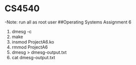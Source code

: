 # CS4540
-Note: run all as root user
##Operating Systems Assignment 6
1. dmesg -c
2. make
3. insmod ProjectA6.ko
4. rmmod ProjectA6
4. dmesg > dmesg-output.txt
7. cat dmesg-output.txt
